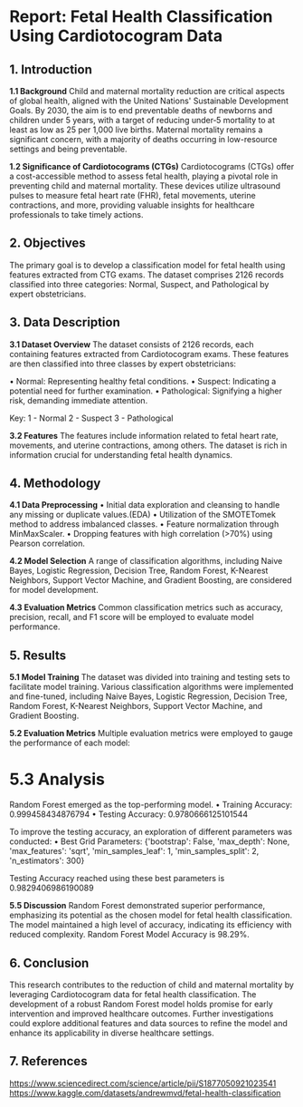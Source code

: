 # **Report: Fetal Health Classification Using Cardiotocogram Data**

## **1. Introduction**

**1.1 Background**
Child and maternal mortality reduction are critical aspects of global health, aligned with the United Nations' Sustainable Development Goals. By 2030, the aim is to end preventable deaths of newborns and children under 5 years, with a target of reducing under‑5 mortality to at least as low as 25 per 1,000 live births. Maternal mortality remains a significant concern, with a majority of deaths occurring in low-resource settings and being preventable.

**1.2 Significance of Cardiotocograms (CTGs)**
Cardiotocograms (CTGs) offer a cost-accessible method to assess fetal health, playing a pivotal role in preventing child and maternal mortality. These devices utilize ultrasound pulses to measure fetal heart rate (FHR), fetal movements, uterine contractions, and more, providing valuable insights for healthcare professionals to take timely actions.

## **2. Objectives**
The primary goal is to develop a classification model for fetal health using features extracted from CTG exams. The dataset comprises 2126 records classified into three categories: Normal, Suspect, and Pathological by expert obstetricians.

## **3. Data Description**

**3.1 Dataset Overview**
The dataset consists of 2126 records, each containing features extracted from Cardiotocogram exams. These features are then classified into three classes by expert obstetricians:

•	Normal: Representing healthy fetal conditions.
•	Suspect: Indicating a potential need for further examination.
•	Pathological: Signifying a higher risk, demanding immediate attention.
 
Key:  1 - Normal 2 - Suspect 3 - Pathological

**3.2 Features**
The features include information related to fetal heart rate, movements, and uterine contractions, among others. The dataset is rich in information crucial for understanding fetal health dynamics.

## **4. Methodology**

**4.1 Data Preprocessing**
•	Initial data exploration and cleansing to handle any missing or duplicate values.(EDA)
•	Utilization of the SMOTETomek method to address imbalanced classes.
•	Feature normalization through MinMaxScaler.
•	Dropping features with high correlation (>70%) using Pearson correlation.

 

**4.2 Model Selection**
A range of classification algorithms, including Naive Bayes, Logistic Regression, Decision Tree, Random Forest, K-Nearest Neighbors, Support Vector Machine, and Gradient Boosting, are considered for model development.

**4.3 Evaluation Metrics**
Common classification metrics such as accuracy, precision, recall, and F1 score will be employed to evaluate model performance.

## **5. Results**

**5.1 Model Training**
The dataset was divided into training and testing sets to facilitate model training. Various classification algorithms were implemented and fine-tuned, including Naive Bayes, Logistic Regression, Decision Tree, Random Forest, K-Nearest Neighbors, Support Vector Machine, and Gradient Boosting.

**5.2 Evaluation Metrics**
Multiple evaluation metrics were employed to gauge the performance of each model:
 

# **5.3 Analysis**
Random Forest emerged as the top-performing model.
•	Training Accuracy: 0.999458434876794
•	Testing Accuracy: 0.9780666125101544


To improve the testing accuracy, an exploration of different parameters was conducted:
•	Best Grid Parameters:
{'bootstrap': False,
 'max_depth': None,
 'max_features': 'sqrt',
 'min_samples_leaf': 1,
 'min_samples_split': 2,
 'n_estimators': 300}

Testing Accuracy reached using these best parameters is 0.9829406986190089


**5.5 Discussion**
Random Forest demonstrated superior performance, emphasizing its potential as the chosen model for fetal health classification. The model maintained a high level of accuracy, indicating its efficiency with reduced complexity.
Random Forest Model Accuracy is 98.29%.

## **6. Conclusion**
This research contributes to the reduction of child and maternal mortality by leveraging Cardiotocogram data for fetal health classification. The development of a robust Random Forest model holds promise for early intervention and improved healthcare outcomes. Further investigations could explore additional features and data sources to refine the model and enhance its applicability in diverse healthcare settings.

## **7. References**
https://www.sciencedirect.com/science/article/pii/S1877050921023541
https://www.kaggle.com/datasets/andrewmvd/fetal-health-classification
